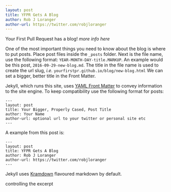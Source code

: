 ```yaml
---
layout: post
title: YFPR Gets A Blog
author: Rob J Loranger
author-url: https://twitter.com/robjloranger
---
```


Your First Pull Request has a blog! _more info here_

One of the most important things you need to know about the blog is where to put posts. Place post files inside the `_posts` folder. Next is the file name, use the following format: `YEAR-MONTH-DAY-title.MARKUP`. An example would be this post, `2016-09-29-new-blog.md`. The title in the file name is used to create the url slug, _i.e._ `yourfirstpr.github.io/blog/new-blog.html` We can set a bigger, better title in the Front Matter.

Jekyll, which runs this site, uses [YAML Front Matter](http://www.yaml.org/start.html) to convey information to the site engine. To keep compatibility use the following format for posts:

~~~
---
layout: post
title: Your Bigger, Properly Cased, Post Title
author: Your Name
author-url: optional url to your twitter or personal site etc
---
~~~

A example from this post is:

~~~
---
layout: post
title: YFPR Gets A Blog
author: Rob J Loranger
author-url: https://twitter.com/robjloranger
---
~~~

Jekyll uses [Kramdown](http://kramdown.gettalong.org/quickref.html) flavoured markdown by default.

controlling the excerpt
